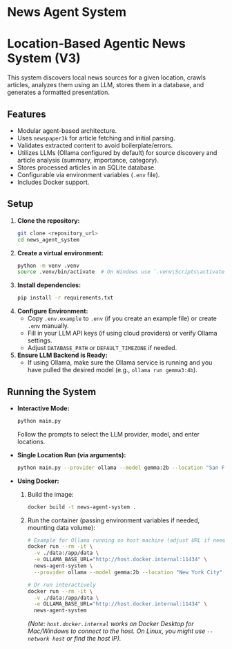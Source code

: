 # News Agent System

# Location-Based Agentic News System (V3)

This system discovers local news sources for a given location, crawls articles, analyzes them using an LLM, stores them in a database, and generates a formatted presentation.

## Features

*   Modular agent-based architecture.
*   Uses `newspaper3k` for article fetching and initial parsing.
*   Validates extracted content to avoid boilerplate/errors.
*   Utilizes LLMs (Ollama configured by default) for source discovery and article analysis (summary, importance, category).
*   Stores processed articles in an SQLite database.
*   Configurable via environment variables (`.env` file).
*   Includes Docker support.


## Setup

1.  **Clone the repository:**
    ```bash
    git clone <repository_url>
    cd news_agent_system
    ```
2.  **Create a virtual environment:**
    ```bash
    python -m venv .venv
    source .venv/bin/activate  # On Windows use `.venv\Scripts\activate`
    ```
3.  **Install dependencies:**
    ```bash
    pip install -r requirements.txt
    ```
4.  **Configure Environment:**
    *   Copy `.env.example` to `.env` (if you create an example file) or create `.env` manually.
    *   Fill in your LLM API keys (if using cloud providers) or verify Ollama settings.
    *   Adjust `DATABASE_PATH` or `DEFAULT_TIMEZONE` if needed.
5.  **Ensure LLM Backend is Ready:**
    *   If using Ollama, make sure the Ollama service is running and you have pulled the desired model (e.g., `ollama run gemma3:4b`).

## Running the System

*   **Interactive Mode:**
    ```bash
    python main.py
    ```
    Follow the prompts to select the LLM provider, model, and enter locations.

*   **Single Location Run (via arguments):**
    ```bash
    python main.py --provider ollama --model gemma:2b --location "San Francisco"
    ```

*   **Using Docker:**
    1.  Build the image:
        ```bash
        docker build -t news-agent-system .
        ```
    2.  Run the container (passing environment variables if needed, mounting data volume):
        ```bash
        # Example for Ollama running on host machine (adjust URL if needed)
        docker run --rm -it \
          -v ./data:/app/data \
          -e OLLAMA_BASE_URL="http://host.docker.internal:11434" \
          news-agent-system \
          --provider ollama --model gemma:2b --location "New York City"

        # Or run interactively
        docker run --rm -it \
          -v ./data:/app/data \
          -e OLLAMA_BASE_URL="http://host.docker.internal:11434" \
          news-agent-system
        ```
        *(Note: `host.docker.internal` works on Docker Desktop for Mac/Windows to connect to the host. On Linux, you might use `--network host` or find the host IP).*